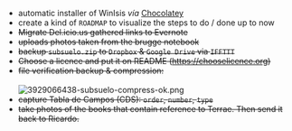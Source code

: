* automatic installer of WinIsis _vía_ [Chocolatey](https://chocolatey.org/)
* create a kind of `ROADMAP` to visualize the steps to do / done up to now
* ~~Migrate Del.icio.us gathered links to Evernote~~
* ~~uploads photos taken from the brugge notebook~~
* ~~backup `subsuelo.zip` to `Dropbox` & `Google Drive` via `IFFTTT`~~
* ~~Choose a licence and put it on README (https://chooselicence.org)~~
* ~~file verification backup & compression:~~
  <BR></BR>
	![3929066438-subsuelo-compress-ok.png](https://bitbucket.org/repo/EBnakg/images/1962475127-3929066438-subsuelo-compress-ok.png)
* ~~capture Tabla de Campos (CDS): `order`, `number`, `type`~~
* ~~take photos of the books that contain reference to Terrae. Then send it back to Ricardo.~~
